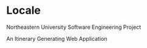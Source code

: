 # Locale

Northeastern University Software Engineering Project

An Itinerary Generating Web Application

